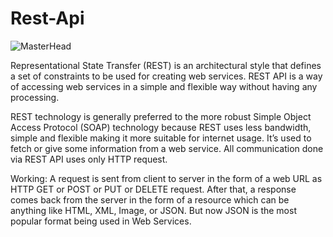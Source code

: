 # Rest-Api
![MasterHead](https://fiverr-res.cloudinary.com/t_main1,q_auto,f_auto/gigs/172790794/original/9bb96dd723d302e5a493ecf6d86b9489b82b7130.png)



Representational State Transfer (REST) is an architectural style that defines a set of constraints to be used for creating web services. REST API is a way of accessing web services in a simple and flexible way without having any processing.

REST technology is generally preferred to the more robust Simple Object Access Protocol (SOAP) technology because REST uses less bandwidth, simple and flexible making it more suitable for internet usage. It’s used to fetch or give some information from a web service. All communication done via REST API uses only HTTP request. 

Working: A request is sent from client to server in the form of a web URL as HTTP GET or POST or PUT or DELETE request. After that, a response comes back from the server in the form of a resource which can be anything like HTML, XML, Image, or JSON. But now JSON is the most popular format being used in Web Services. 
